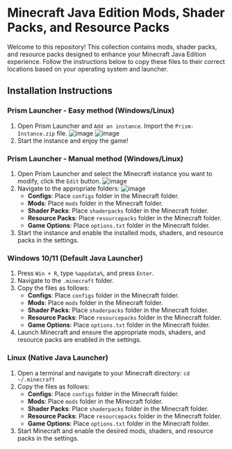 # Minecraft Java Edition Mods, Shader Packs, and Resource Packs

Welcome to this repository! This collection contains mods, shader packs, and resource packs designed to enhance your Minecraft Java Edition experience. Follow the instructions below to copy these files to their correct locations based on your operating system and launcher.

## Installation Instructions

### Prism Launcher - Easy method (Windows/Linux)
1. Open Prism Launcher and `Add an instance`. Import the `Prism-Instance.zip` file.
![image](https://github.com/user-attachments/assets/5374b0ef-ff25-4eab-bbbd-3bd93f11ac18)
![image](https://github.com/user-attachments/assets/97517f05-70d9-4fb5-91b6-a7544eef6e1a)
2. Start the instance and enjoy the game!

### Prism Launcher - Manual method (Windows/Linux)
1. Open Prism Launcher and select the Minecraft instance you want to modify, click the `Edit` button.
![image](https://github.com/user-attachments/assets/dbb9ff8f-56ae-44c1-9541-2b60beb4b98f)
2. Navigate to the appropriate folders:
![image](https://github.com/user-attachments/assets/d710eb8d-11cf-48fb-8614-cf58f351b26a)
   - **Configs**: Place `configs` folder in the Minecraft folder.
   - **Mods**: Place `mods` folder in the Minecraft folder.
   - **Shader Packs**: Place `shaderpacks` folder in the Minecraft folder.
   - **Resource Packs**: Place `resourcepacks` folder in the Minecraft folder.
   - **Game Options**: Place `options.txt` folder in the Minecraft folder.
3. Start the instance and enable the installed mods, shaders, and resource packs in the settings.

### Windows 10/11 (Default Java Launcher)
1. Press `Win + R`, type `%appdata%`, and press `Enter`.
2. Navigate to the `.minecraft` folder.
3. Copy the files as follows:
   - **Configs**: Place `configs` folder in the Minecraft folder.
   - **Mods**: Place `mods` folder in the Minecraft folder.
   - **Shader Packs**: Place `shaderpacks` folder in the Minecraft folder.
   - **Resource Packs**: Place `resourcepacks` folder in the Minecraft folder.
   - **Game Options**: Place `options.txt` folder in the Minecraft folder.
4. Launch Minecraft and ensure the appropriate mods, shaders, and resource packs are enabled in the settings.

### Linux (Native Java Launcher)
1. Open a terminal and navigate to your Minecraft directory:
   `cd ~/.minecraft`
2. Copy the files as follows:
   - **Configs**: Place `configs` folder in the Minecraft folder.
   - **Mods**: Place `mods` folder in the Minecraft folder.
   - **Shader Packs**: Place `shaderpacks` folder in the Minecraft folder.
   - **Resource Packs**: Place `resourcepacks` folder in the Minecraft folder.
   - **Game Options**: Place `options.txt` folder in the Minecraft folder.
3. Start Minecraft and enable the desired mods, shaders, and resource packs in the settings.
